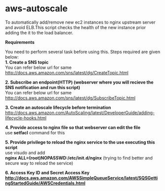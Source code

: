 # aws-autoscale
To automatically add/remove new ec2 instances to nginx upstream server and avoid ELB.This script checks the health of the new instance prior adding the it to the load balancer.

<strong>Requirements</strong>

You need to perform several task before using this. Steps required are given below:<br/>
<strong>1. Create a SNS topic</strong><br/>
    You can refer below url for same <br/>
      http://docs.aws.amazon.com/sns/latest/dg/CreateTopic.html<br/>

<strong>2. Subscribe an endpoint(HTTP) (webserver where you will recieve the SNS notification and run this script)</strong><br/>
    You can refer below url for same <br/>
      http://docs.aws.amazon.com/sns/latest/dg/SubscribeTopic.html</br>

<strong>3. Create an autoscale lifecycle before termination</strong><br/>
    http://docs.aws.amazon.com/AutoScaling/latest/DeveloperGuide/adding-lifecycle-hooks.html<br/>

<strong>4. Provide access to nginx file so that webserver can edit the file</strong><br/>
    use <strong>setfacl</strong> command for this<br/>
    
<strong>5. Provide privilege to reload the nginx service to the use executing this script</strong><br/>
    use visudo and add <br>
      <strong>nginx ALL=(root)NOPASSWD:/etc/init.d/nginx</strong> (trying to find better and secure way to reload the service)</br>

<strong>6. Access Key ID and Secret Access Key<strong></br>
    http://docs.aws.amazon.com/AWSSimpleQueueService/latest/SQSGettingStartedGuide/AWSCredentials.html</br>
      

